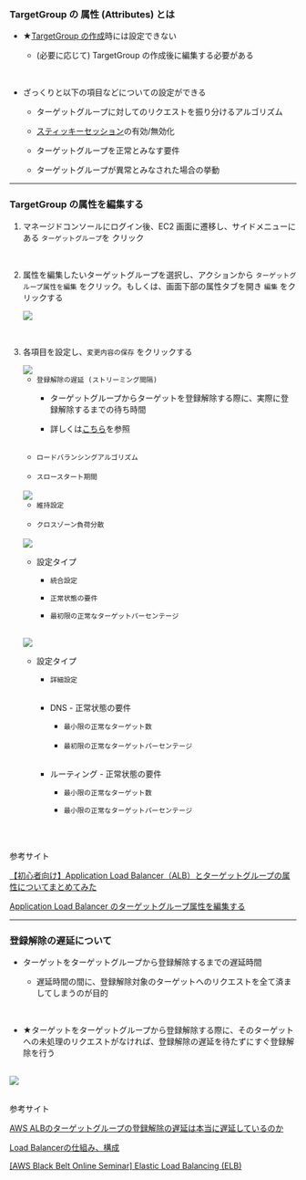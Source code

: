 ### TargetGroup の 属性 (Attributes) とは

- ★[TargetGroup の作成](./AWS_ELB_TargetGroup.md)時には設定できない

    - (必要に応じて) TargetGroup の作成後に編集する必要がある

<br>

- ざっくりと以下の項目などについての設定ができる

    - ターゲットグループに対してのリクエストを振り分けるアルゴリズム

    - [スティッキーセッション](./AWS_ELB.md#スティッキーセッション)の有効/無効化

    - ターゲットグループを正常とみなす要件

    - ターゲットグループが異常とみなされた場合の挙動

---

### TargetGroup の属性を編集する

1. マネージドコンソールにログイン後、EC2 画面に遷移し、サイドメニューにある `ターゲットグループ`を クリック

<br>

2. 属性を編集したいターゲットグループを選択し、アクションから `ターゲットグループ属性を編集` をクリック。もしくは、画面下部の属性タブを開き `編集` をクリックする

    <img src="./img/ELB_TargetGroup-Attributes_1.png" />

<br>

3. 各項目を設定し、`変更内容の保存` をクリックする

    <img src="./img/ELB_TargetGroup-Attributes_2.png" />

    <br>

    - `登録解除の遅延 (ストリーミング間隔)`
        - ターゲットグループからターゲットを登録解除する際に、実際に登録解除するまでの待ち時間

        - 詳しくは[こちら](#登録解除の遅延について)を参照

    <br>

    - `ロードバランシングアルゴリズム`

    <br>

    - `スロースタート期間`

    <br>

    <img src="./img/ELB_TargetGroup-Attributes_3.png" />

    <br>

    - `維持設定`

    <br>

    - `クロスゾーン負荷分散`
    
    <br>

    <img src="./img/ELB_TargetGroup-Attributes_4.png" />

    <br>

    - 設定タイプ

        - `統合設定`

        - `正常状態の要件`

        - `最初限の正常なターゲットパーセンテージ`


    <br>

    <img src="./img/ELB_TargetGroup-Attributes_5.png" />

    <br>

    - 設定タイプ

        - `詳細設定`

        <br>

        - DNS - 正常状態の要件

            - `最小限の正常なターゲット数`

            <br>

            - `最初限の正常なターゲットパーセンテージ`

        <br>

        - ルーティング - 正常状態の要件

            - `最小限の正常なターゲット数`

            - `最小限の正常なターゲットパーセンテージ`

<br>
<br>

参考サイト

[【初心者向け】Application Load Balancer（ALB）とターゲットグループの属性についてまとめてみた](https://blog.serverworks.co.jp/2023/04/13/115851#ターゲットグループの属性とは)

[Application Load Balancer のターゲットグループ属性を編集する](https://docs.aws.amazon.com/ja_jp/elasticloadbalancing/latest/application/edit-target-group-attributes.html)

---

### 登録解除の遅延について

- ターゲットをターゲットグループから登録解除するまでの遅延時間

    - 遅延時間の間に、登録解除対象のターゲットへのリクエストを全て済ましてしまうのが目的

<br>

- ★ターゲットをターゲットグループから登録解除する際に、そのターゲットへの未処理のリクエストがなければ、登録解除の遅延を待たずにすぐ登録解除を行う

<br>

<img src="./img/ELB_TargetGroup-Attributes-Deregistration-In-Progress_1.png" />

<br>
<br>

参考サイト

[AWS ALBのターゲットグループの登録解除の遅延は本当に遅延しているのか](https://qiita.com/rentama/items/1da1dbc882ce068eb882)

[Load Balancerの仕組み、構成](https://qiita.com/s_yanada/items/111c709b1362313dfebc#登録解除の遅延)

[[AWS Black Belt Online Seminar] Elastic Load Balancing (ELB)](https://d1.awsstatic.com/webinars/jp/pdf/services/20191029_AWS-Blackbelt_ELB.pdf)